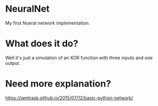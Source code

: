 # NeuralNet
My first Nueral network implementation.

# What does it do?
Well it's just a simulation of an XOR function with three inputs and one output.

# Need more explanation?
https://iamtrask.github.io/2015/07/12/basic-python-network/

